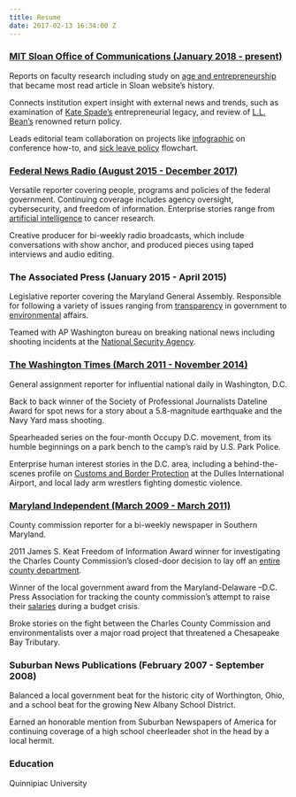 ```yaml
---
title: Resume
date: 2017-02-13 16:34:00 Z
---
```


### [MIT Sloan Office of Communications (January 2018 - present)](http://mitsloan.mit.edu/search-results/?cx=006060196262724722479:ioyiuv1df-c&cof=FORID:11&q=Meredith%20somers)
Reports on faculty research including study on [age and entrepreneurship](http://mitsloan.mit.edu/newsroom/articles/the-20-year-old-entrepreneur-is-a-lie/) that became most read article in Sloan website’s history.

Connects institution expert insight with external news and trends, such as examination of [Kate Spade’s](http://mitsloan.mit.edu/newsroom/articles/what-made-kate-spade-a-great-entrepreneur/) entrepreneurial legacy, and review of [L.L. Bean’s](http://mitsloan.mit.edu/newsroom/articles/ending-ll-bean-lifetime-return-policy-not-a-fatal-marketing-move/) renowned return policy. 

Leads editorial team collaboration on projects like [infographic](http://mitsloan.mit.edu/newsroom/articles/infographic-how-to-conference/) on conference how-to, and [sick leave policy](http://mitsloan.mit.edu/newsroom/articles/use-this-flowchart-to-promote-a-healthy-sick-leave-policy/) flowchart.

### [Federal News Radio (August 2015 - December 2017)](https://federalnewsradio.com/author/meredith-somers/)

Versatile reporter covering people, programs and policies of the federal government. Continuing coverage includes agency oversight, cybersecurity, and freedom of information. Enterprise stories range from [artificial intelligence](https://federalnewsradio.com/ai-the-reality-in-your-office/) to cancer research.

Creative producer for bi-weekly radio broadcasts, which include conversations with show anchor, and produced pieces using taped interviews and audio editing.

### The Associated Press (January 2015 - April 2015)

Legislative reporter covering the Maryland General Assembly. Responsible for following a variety of issues ranging from [transparency](http://www.baltimoresun.com/news/maryland/politics/blog/md-xgr--public-information-access-20150211-story.html) in government to [environmental](http://newsok.com/advocates-critics-of-fracking-turn-out-for-hearing-on-bills/article/feed/805748) affairs.

Teamed with AP Washington bureau on breaking national news including shooting incidents at the [National Security Agency](http://www.salon.com/2015/03/31/questions_remain_in_officer_involved_shooting_at_nsa/).

### [The Washington Times (March 2011 - November 2014)](http://www.washingtontimes.com/staff/meredith-somers/)

General assignment reporter for influential national daily in Washington, D.C.

Back to back winner of the Society of Professional Journalists Dateline Award for spot news for a story about a 5.8-magnitude earthquake and the Navy Yard mass shooting.

Spearheaded series on the four-month Occupy D.C. movement, from its humble beginnings on a park bench to the camp’s raid by U.S. Park Police.

Enterprise human interest stories in the D.C. area, including a behind-the-scenes profile on [Customs and Border Protection](http://m.washingtontimes.com/news/2012/may/17/customs-not-playing-hide-and-seek-with-carry-on-co/) at the Dulles International Airport, and local lady arm wrestlers fighting domestic violence.

### [Maryland Independent (March 2009 - March 2011)](http://www.somdnews.com/search/?l=25&sd=desc&s=start_time&f=html&t=article%2Cvideo%2Cyoutube%2Ccollection&app=editorial&q=Meredith\+Somers&nsa=eedition)

County commission reporter for a bi-weekly newspaper in Southern Maryland.

2011 James S. Keat Freedom of Information Award winner for investigating the Charles County Commission’s closed-door decision to lay off an [entire county department](http://www.somdnews.com/news/denying-entry-to-meeting-was-wrong/article_857a656e-c162-5f4c-acca-3d9e0181884c.html).

Winner of the local government award from the Maryland-Delaware –D.C. Press Association for tracking the county commission’s attempt to raise their [salaries](http://www.somdnews.com/archives/commissioners-take-next-step-on-pay-hike/article_a4855bcc-326e-51bb-a659-8e45fdd968bb.html) during a budget crisis.

Broke stories on the fight between the Charles County Commission and environmentalists over a major road project that threatened a Chesapeake Bay Tributary.

### Suburban News Publications (February 2007 - September 2008)

Balanced a local government beat for the historic city of Worthington, Ohio, and a school beat for the growing New Albany School District.

Earned an honorable mention from Suburban Newspapers of America for continuing coverage of a high school cheerleader shot in the head by a local hermit.

### Education

Quinnipiac University

